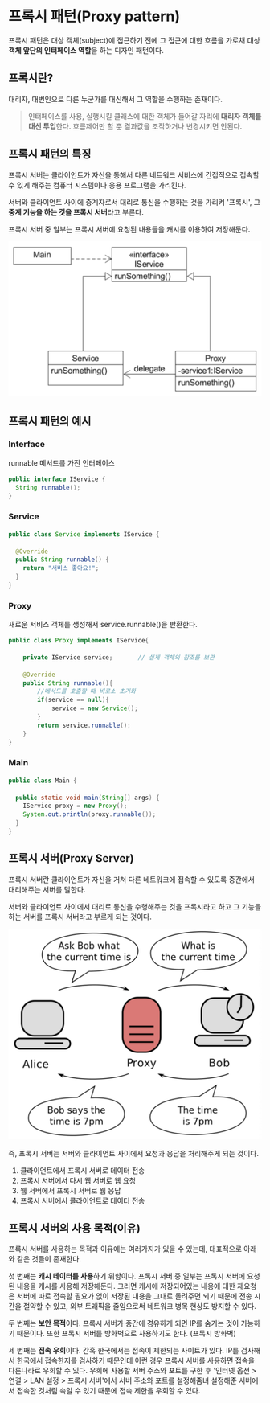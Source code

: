# 프록시 패턴(Proxy pattern)

프록시 패턴은 대상 객체(subject)에 접근하기 전에 그 접근에 대한 흐름을 가로채 대상 **객체 앞단의 인터페이스 역할**을 하는 디자인 패턴이다.

## 프록시란?

대리자, 대변인으로 다른 누군가를 대신해서 그 역할을 수행하는 존재이다.

> 인터페이스를 사용, 실행시킬 클래스에 대한 객체가 들어갈 자리에 **대리자 객체를 대신 투입**한다. 흐름제어만 할 뿐 결과값을 조작하거나 변경시키면 안된다.

## 프록시 패턴의 특징

프록시 서버는 클라이언트가 자신을 통해서 다른 네트워크 서비스에 간접적으로 접속할 수 있게 해주는 컴퓨터 시스템이나 응용 프로그램을 가리킨다.

서버와 클라이언트 사이에 중계자로서 대리로 통신을 수행하는 것을 가리켜 '프록시', 그 **중계 기능을 하는 것을 프록시 서버**라고 부른다.

프록시 서버 중 일부는 프록시 서버에 요청된 내용들을 캐시를 이용하여 저장해둔다.

![proxy](./images/proxy.png)

## 프록시 패턴의 예시

### Interface

runnable 메서드를 가진 인터페이스

```java
public interface IService {
  String runnable();
}
```

### Service

```java
public class Service implements IService {

  @Override
  public String runnable() {
    return "서비스 좋아요!";
  }
}
```

### Proxy

새로운 서비스 객체를 생성해서 service.runnable()을 반환한다.

```java
public class Proxy implements IService{
	
	private IService service;		// 실제 객체의 참조를 보관
	
	@Override
	public String runnable(){
		//메서드를 호출할 때 비로소 초기화
		if(service == null){
			service = new Service();
		}
		return service.runnable();
	}
}
```

### Main

```java
public class Main {

  public static void main(String[] args) {
    IService proxy = new Proxy();
    System.out.println(proxy.runnable());
  }
}
```

## 프록시 서버(Proxy Server)

프록시 서버란 클라이언트가 자신을 거쳐 다른 네트워크에 접속할 수 있도록 중간에서 대리해주는 서버를 말한다.

서버와 클라이언트 사이에서 대리로 통신을 수행해주는 것을 프록시라고 하고 그 기능을 하는 서버를 프록시 서버라고 부르게 되는 것이다.

![proxy 2](./images/proxy_2.png)

즉, 프록시 서버는 서버와 클라이언트 사이에서 요청과 응답을 처리해주게 되는 것이다.

1. 클라이언트에서 프록시 서버로 데이터 전송
2. 프록시 서버에서 다시 웹 서버로 웹 요청
3. 웹 서버에서 프록시 서버로 웹 응답
4. 프록시 서버에서 클라이언트로 데이터 전송

## 프록시 서버의 사용 목적(이유)

프록시 서버를 사용하는 목적과 이유에는 여러가지가 있을 수 있는데, 대표적으로 아래와 같은 것들이 존재한다.

첫 번째는 **캐시 데이터를 사용**하기 위함이다. 프록시 서버 중 일부는 프록시 서버에 요청된 내용을 캐시를 사용해 저장해둔다. 그러면 캐시에 저장되어있는 내용에 대한 재요청은 서버에 따로 접속할 필요가 없이 저장된 내용을 그대로 돌려주면 되기 때문에 전송 시간을 절약할 수 있고, 외부 트래픽을 줄임으로써 네트워크 병목 현상도 방지할 수 있다.

두 번째는 **보안 목적**이다. 프록시 서버가 중간에 경유하게 되면 IP를 숨기는 것이 가능하기 때문이다. 또한 프록시 서버를 방화벽으로 사용하기도 한다. (프록시 방화벽)

세 번째는 **접속 우회**이다. 간혹 한국에서는 접속이 제한되는 사이트가 있다. IP를 검사해서 한국에서 접속한지를 검사하기 때문인데 이런 경우 프록시 서버를 사용하면 접속을 다른나라로 우회할 수 있다. 우회에 사용할 서버 주소와 포트를 구한 후 '인터넷 옵션 > 연결 > LAN 설정 > 프록시 서버'에서 서버 주소와 포트를 설정해줌녀 설정해준 서버에서 접속한 것처럼 속일 수 있기 때문에 접속 제한을 우회할 수 있다.

